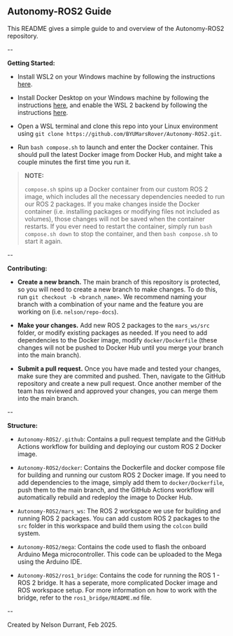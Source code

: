 ## Autonomy-ROS2 Guide

This README gives a simple guide to and overview of the Autonomy-ROS2 repository.

--

**Getting Started:**

- Install WSL2 on your Windows machine by following the instructions [here](https://docs.microsoft.com/en-us/windows/wsl/install).

- Install Docker Desktop on your Windows machine by following the instructions [here](https://docs.docker.com/desktop/), and enable the WSL 2 backend by following the instructions [here](https://docs.docker.com/desktop/windows/wsl/).

- Open a WSL terminal and clone this repo into your Linux environment using `git clone https://github.com/BYUMarsRover/Autonomy-ROS2.git`.

- Run `bash compose.sh` to launch and enter the Docker container. This should pull the latest Docker image from Docker Hub, and might take a couple minutes the first time you run it.

> **NOTE:** 
>
> `compose.sh` spins up a Docker container from our custom ROS 2 image, which includes all the necessary dependencies needed to run our ROS 2 packages. If you make changes inside the Docker container (i.e. installing packages or modifying files not included as volumes), those changes will not be saved when the container restarts. If you ever need to restart the container, simply run `bash compose.sh down` to stop the container, and then `bash compose.sh` to start it again.

--

**Contributing:**

- **Create a new branch.** The main branch of this repository is protected, so you will need to create a new branch to make changes. To do this, run `git checkout -b <branch_name>`. We recommend naming your branch with a combination of your name and the feature you are working on (i.e. `nelson/repo-docs`).

- **Make your changes.** Add new ROS 2 packages to the `mars_ws/src` folder, or modify existing packages as needed. If you need to add dependencies to the Docker image, modify `docker/Dockerfile` (these changes will not be pushed to Docker Hub until you merge your branch into the main branch).

- **Submit a pull request.** Once you have made and tested your changes, make sure they are commited and pushed. Then, navigate to the GitHub repository and create a new pull request. Once another member of the team has reviewed and approved your changes, you can merge them into the main branch.

--

**Structure:**

- `Autonomy-ROS2/.github`: Contains a pull request template and the GitHub Actions workflow for building and deploying our custom ROS 2 Docker image. 

- `Autonomy-ROS2/docker`: Contains the Dockerfile and docker compose file for building and running our custom ROS 2 Docker image. If you need to add dependencies to the image, simply add them to `docker/Dockerfile`, push them to the main branch, and the GitHub Actions workflow will automatically rebuild and redeploy the image to Docker Hub.

- `Autonomy-ROS2/mars_ws`: The ROS 2 workspace we use for building and running ROS 2 packages. You can add custom ROS 2 packages to the `src` folder in this workspace and build them using the `colcon` build system.

- `Autonomy-ROS2/mega`: Contains the code used to flash the onboard Arduino Mega microcontroller. This code can be uploaded to the Mega using the Arduino IDE.

- `Autonomy-ROS2/ros1_bridge`: Contains the code for running the ROS 1 - ROS 2 bridge. It has a seperate, more complicated Docker image and ROS workspace setup. For more information on how to work with the bridge, refer to the `ros1_bridge/README.md` file.

--

Created by Nelson Durrant, Feb 2025.